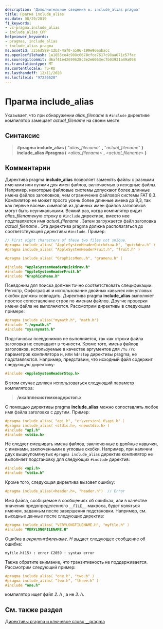 ```yaml
---
description: 'Дополнительные сведения о: include_alias pragma'
title: Прагма include_alias
ms.date: 08/29/2019
f1_keywords:
- vc-pragma.include_alias
- include_alias_CPP
helpviewer_keywords:
- pragmas, include_alias
- include_alias pragma
ms.assetid: 3256d589-12b3-4af0-a586-199e96eabacc
ms.openlocfilehash: 1a1855ce4c908c6678cfce7617c98aa671c57fac
ms.sourcegitcommit: d6af41e42699628c3e2e6063ec7b03931a49a098
ms.translationtype: MT
ms.contentlocale: ru-RU
ms.lasthandoff: 12/11/2020
ms.locfileid: "97236520"
---
```

# <a name="include_alias-pragma"></a>Прагма include_alias

Указывает, что при обнаружении *alias_filename* в `#include` директиве компилятор замещает *actual_filename* на своем месте.

## <a name="syntax"></a>Синтаксис

<!-- localization note - it's important to have the italic and bold characters immediately adjacent here. -->
> **#pragma include_alias (** "*alias_filename*" **,** "*actual_filename*" **)**\
> **include_alias #pragma (** \<*alias_filename*> **,** \<*actual_filename*> **)**

## <a name="remarks"></a>Комментарии

Директива pragma **include_alias** позволяет заменять файлы с разными именами или путями для имен файлов, включаемых в исходные файлы. Например, некоторые файловые системы допускают более длинные имена файлов заголовков, чем ограничение файловой системы FAT 8,3. Компилятор не может просто усечь более длинные имена до 8,3, так как первые восемь символов из длинных имен файлов заголовков могут быть неуникальными. Всякий раз, когда компилятор видит *alias_filenameную* строку в `#include` директиве, вместо нее подставляется имя *actual_filename* . Затем загружается файл заголовка *actual_filename* . Эта директива pragma должна располагаться до соответствующей директивы `#include`. Пример:

```cpp
// First eight characters of these two files not unique.
#pragma include_alias( "AppleSystemHeaderQuickdraw.h", "quickdra.h" )
#pragma include_alias( "AppleSystemHeaderFruit.h", "fruit.h" )

#pragma include_alias( "GraphicsMenu.h", "gramenu.h" )

#include "AppleSystemHeaderQuickdraw.h"
#include "AppleSystemHeaderFruit.h"
#include "GraphicsMenu.h"
```

Псевдоним для поиска должен точно соответствовать спецификации. Регистр, Орфография и использование двойных кавычек или угловых скобок должны совпадать. Директива pragma **include_alias** выполняет простое сопоставление строк по именам файлов. Другие проверки имени файла не выполняются. Рассмотрим директивы в следующем примере:

```cpp
#pragma include_alias("mymath.h", "math.h")
#include "./mymath.h"
#include "sys/mymath.h"
```

Подстановка псевдонимов не выполняется, так как строки файла заголовка не совпадают в точности. Кроме того, имена файлов заголовков, используемые в качестве аргументов для `/Yu` `/Yc` параметров компилятора и, или `hdrstop` директивы pragma, не подставляются. Например, представим, что исходный файл содержит следующую директиву:

```cpp
#include <AppleSystemHeaderStop.h>
```

В этом случае должен использоваться следующий параметр компилятора:

> **/икапплесистемхеадерстоп.х**

С помощью директивы pragma **include_alias** можно сопоставлять любое имя файла заголовка с другим. Пример:

```cpp
#pragma include_alias( "api.h", "c:\version1.0\api.h" )
#pragma include_alias( <stdio.h>, <newstdio.h> )
#include "api.h"
#include <stdio.h>
```

Не следует смешивать имена файлов, заключенные в двойные кавычки, с именами, заключенными в угловые скобки. Например, при наличии двух вышеупомянутых `#pragma include_alias` директив компилятор не выполняет подстановку для следующих `#include` директив:

```cpp
#include <api.h>
#include "stdio.h"
```

Кроме того, следующая директива вызовет ошибку:

```cpp
#pragma include_alias(<header.h>, "header.h")  // Error
```

Имя файла, сообщаемое в сообщениях об ошибках, или в качестве значения предопределенного `__FILE__` макроса, будет являться именем, заданным после завершения подстановки. Например, см. выходные данные после следующих директив:

```cpp
#pragma include_alias( "VERYLONGFILENAME.H", "myfile.h" )
#include "VERYLONGFILENAME.H"
```

Ошибка в *верилонгфиленаме. H* выдает следующее сообщение об ошибке:

```Output
myfile.h(15) : error C2059 : syntax error
```

Также обратите внимание, что транзитивность не поддерживается. Рассмотрим следующий пример:

```cpp
#pragma include_alias( "one.h", "two.h" )
#pragma include_alias( "two.h", "three.h" )
#include "one.h"
```

компилятор ищет файл *2. h* , а не *3. h*.

## <a name="see-also"></a>См. также раздел

[Директивы pragma и ключевое слово __pragma](../preprocessor/pragma-directives-and-the-pragma-keyword.md)
